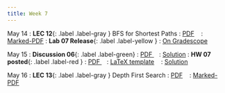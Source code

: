 ```yaml
---
title: Week 7
---
```


May 14
: **LEC 12**{: .label .label-gray } BFS for Shortest Paths
  : [PDF](lectures/12-bfs-pt_II/Lec12.pdf) &nbsp;&nbsp;
  : [Marked-PDF](lectures/12-bfs-pt_II/Lec12-marked.pdf)
: **Lab 07 Release**{: .label .label-yellow } 
  : [On Gradescope](#)

May 15
: **Discussion 06**{: .label .label-green}
  : [PDF ](discussion/discussion-06.pdf) &nbsp;&nbsp;
  : [Solution](discussion/discussion-06-marked.pdf)
: **HW 07 posted**{: .label .label-red }
  : [PDF ](homeworks/HW07/HW07.pdf) &nbsp;&nbsp;
  : [LaTeX template](homeworks/HW07/template.zip) &nbsp;&nbsp;
  : [Solution](homeworks/HW07/HW07-marked.pdf)

May 16
: **LEC 13**{: .label .label-gray } Depth First Search
  : [PDF](lectures/13-dfs/Lec13.pdf) &nbsp;&nbsp;
  : [Marked-PDF](lectures/13-dfs/Lec13-marked.pdf)


